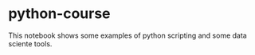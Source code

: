 # python-course
 This notebook shows some examples of python scripting and some data sciente tools.
